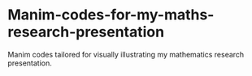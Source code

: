 # Manim-codes-for-my-maths-research-presentation
Manim codes tailored for visually illustrating my mathematics research presentation.
